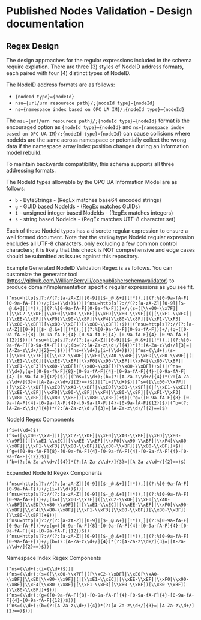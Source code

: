 # Published Nodes Validation - Design documentation

## Regex Design

The design approaches for the regular expressions included in the schema require explation.
There are three (3) styles of NodeID address formats, each paired with four (4) distinct types
of NodeID.

The NodeID address formats are as follows:

- `{nodeId type}={nodeId}`
- `nsu={url/urn resourece path}/;{nodeId type}={nodeId}`
- `ns={namespace index based on OPC UA IM}/;{nodeId type}={nodeId}`

The `nsu={url/urn resourece path}/;{nodeId type}={nodeId}` format is the encouraged option as
`{nodeId type}={nodeId}` and `ns={namespace index based on OPC UA IM}/;{nodeId type}={nodeId}`
can cause collisions where nodeIds are the same across namespace or potentially collect the
wrong data if the namespace array index position changes during an information model rebuild.

To maintain backwards compatibility, this schema supports all three addressing formats.

The NodeId types allowable by the OPC UA Information Model are as follows:

- `b` - ByteStrings - (RegEx matches base64 encoded strings)
- `g` - GUID based NodeIds - (RegEx matches GUIDs)
- `i` - unsigned integer based NodeIds - (RegEx matches integers)
- `s` - string based NodeIds -  (RegEx matches UTF-8 character set)

Each of these NodeId types has a discrete regular expression to ensure a well formed document.
Note that the `string` type NodeId regular expression encludes all UTF-8 characters, only
excluding a few common control characters; it is likely that this check is NOT comprehensive
and edge cases should be submitted as issues against this repository.

Example Generated NodeID Validation Regex is as follows. You can customize the generator tool
(https://github.com/WilliamBerryiii/opcpublisherschemavalidator)
to produce domain/implementation specific regular expressions as you see fit.

```text
(^nsu=http[s]?://(?:[a-zA-Z]|[0-9]|[$-_@.&+]|[!*(),]|(?:%[0-9a-fA-F][0-9a-fA-F]))+/;(i=(\\d+)$))|(^nsu=http[s]?://(?:[a-zA-Z]|[0-9]|[$-_@.&+]|[!*(),]|(?:%[0-9a-fA-F][0-9a-fA-F]))+/;(s=([\\x00-\\x7F]|([\\xC2-\\xDF]|\\xE0[\\xA0-\\xBF]|\\xED[\\x80-\\x9F]|(|[\\xE1-\\xEC]|[\\xEE-\\xEF]|\\xF0[\\x90-\\xBF]|\\xF4[\\x80-\\x8F]|[\\xF1-\\xF3][\\x80-\\xBF])[\\x80-\\xBF])[\\x80-\\xBF])+$))|(^nsu=http[s]?://(?:[a-zA-Z]|[0-9]|[$-_@.&+]|[!*(),]|(?:%[0-9a-fA-F][0-9a-fA-F]))+/;(g=([0-9a-fA-F]{8}-[0-9a-fA-F]{4}-[0-9a-fA-F]{4}-[0-9a-fA-F]{4}-[0-9a-fA-F]{12})$))|(^nsu=http[s]?://(?:[a-zA-Z]|[0-9]|[$-_@.&+]|[!*(),]|(?:%[0-9a-fA-F][0-9a-fA-F]))+/;(b=(?:[A-Za-z\\d+/]{4})*(?:[A-Za-z\\d+/]{3}=|[A-Za-z\\d+/]{2}==)$))|(^ns=(\\d+);(i=(\\d+)$))|(^ns=(\\d+);(s=([\\x00-\\x7F]|([\\xC2-\\xDF]|\\xE0[\\xA0-\\xBF]|\\xED[\\x80-\\x9F]|(|[\\xE1-\\xEC]|[\\xEE-\\xEF]|\\xF0[\\x90-\\xBF]|\\xF4[\\x80-\\x8F]|[\\xF1-\\xF3][\\x80-\\xBF])[\\x80-\\xBF])[\\x80-\\xBF])+$))|(^ns=(\\d+);(g=([0-9a-fA-F]{8}-[0-9a-fA-F]{4}-[0-9a-fA-F]{4}-[0-9a-fA-F]{4}-[0-9a-fA-F]{12})$))|(^ns=(\\d+);(b=(?:[A-Za-z\\d+/]{4})*(?:[A-Za-z\\d+/]{3}=|[A-Za-z\\d+/]{2}==)$))|(^i=(\\d+)$)|(^s=([\\x00-\\x7F]|([\\xC2-\\xDF]|\\xE0[\\xA0-\\xBF]|\\xED[\\x80-\\x9F]|(|[\\xE1-\\xEC]|[\\xEE-\\xEF]|\\xF0[\\x90-\\xBF]|\\xF4[\\x80-\\x8F]|[\\xF1-\\xF3][\\x80-\\xBF])[\\x80-\\xBF])[\\x80-\\xBF])+$)|(^g=([0-9a-fA-F]{8}-[0-9a-fA-F]{4}-[0-9a-fA-F]{4}-[0-9a-fA-F]{4}-[0-9a-fA-F]{12})$)|(^b=(?:[A-Za-z\\d+/]{4})*(?:[A-Za-z\\d+/]{3}=|[A-Za-z\\d+/]{2}==)$)
```

NodeId Regex Components

```text
(^i=(\\d+)$)|
(^s=([\\x00-\\x7F]|([\\xC2-\\xDF]|\\xE0[\\xA0-\\xBF]|\\xED[\\x80-\\x9F]|(|[\\xE1-\\xEC]|[\\xEE-\\xEF]|\\xF0[\\x90-\\xBF]|\\xF4[\\x80-\\x8F]|[\\xF1-\\xF3][\\x80-\\xBF])[\\x80-\\xBF])[\\x80-\\xBF])+$)|
(^g=([0-9a-fA-F]{8}-[0-9a-fA-F]{4}-[0-9a-fA-F]{4}-[0-9a-fA-F]{4}-[0-9a-fA-F]{12})$)|
(^b=(?:[A-Za-z\\d+/]{4})*(?:[A-Za-z\\d+/]{3}=|[A-Za-z\\d+/]{2}==)$)
```

Expanded Node Id Regex Components

```text
(^nsu=http[s]?://(?:[a-zA-Z]|[0-9]|[$-_@.&+]|[!*(),]|(?:%[0-9a-fA-F][0-9a-fA-F]))+/;(i=(\\d+)$))|
(^nsu=http[s]?://(?:[a-zA-Z]|[0-9]|[$-_@.&+]|[!*(),]|(?:%[0-9a-fA-F][0-9a-fA-F]))+/;(s=([\\x00-\\x7F]|([\\xC2-\\xDF]|\\xE0[\\xA0-\\xBF]|\\xED[\\x80-\\x9F]|(|[\\xE1-\\xEC]|[\\xEE-\\xEF]|\\xF0[\\x90-\\xBF]|\\xF4[\\x80-\\x8F]|[\\xF1-\\xF3][\\x80-\\xBF])[\\x80-\\xBF])[\\x80-\\xBF])+$))|
(^nsu=http[s]?://(?:[a-zA-Z]|[0-9]|[$-_@.&+]|[!*(),]|(?:%[0-9a-fA-F][0-9a-fA-F]))+/;(g=([0-9a-fA-F]{8}-[0-9a-fA-F]{4}-[0-9a-fA-F]{4}-[0-9a-fA-F]{4}-[0-9a-fA-F]{12})$))|
(^nsu=http[s]?://(?:[a-zA-Z]|[0-9]|[$-_@.&+]|[!*(),]|(?:%[0-9a-fA-F][0-9a-fA-F]))+/;(b=(?:[A-Za-z\\d+/]{4})*(?:[A-Za-z\\d+/]{3}=|[A-Za-z\\d+/]{2}==)$))|
```

Namespace Index Regex Components

```text
(^ns=(\\d+);(i=(\\d+)$))|
(^ns=(\\d+);(s=([\\x00-\\x7F]|([\\xC2-\\xDF]|\\xE0[\\xA0-\\xBF]|\\xED[\\x80-\\x9F]|(|[\\xE1-\\xEC]|[\\xEE-\\xEF]|\\xF0[\\x90-\\xBF]|\\xF4[\\x80-\\x8F]|[\\xF1-\\xF3][\\x80-\\xBF])[\\x80-\\xBF])[\\x80-\\xBF])+$))|
(^ns=(\\d+);(g=([0-9a-fA-F]{8}-[0-9a-fA-F]{4}-[0-9a-fA-F]{4}-[0-9a-fA-F]{4}-[0-9a-fA-F]{12})$))|
(^ns=(\\d+);(b=(?:[A-Za-z\\d+/]{4})*(?:[A-Za-z\\d+/]{3}=|[A-Za-z\\d+/]{2}==)$))|
```
